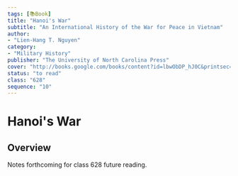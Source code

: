 ```yaml
---
tags: [📚Book]
title: "Hanoi's War"
subtitle: "An International History of the War for Peace in Vietnam"
author:
- "Lien-Hang T. Nguyen"
category:
- "Military History"
publisher: "The University of North Carolina Press"
cover: "http://books.google.com/books/content?id=lbwObDP_hJ0C&printsec=frontcover&img=1&zoom=1&edge=curl&source=gbs_api"
status: "to read"
class: "628"
sequence: "10"
---
```


# Hanoi's War

## Overview

Notes forthcoming for class 628 future reading.
